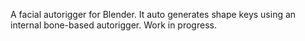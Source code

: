 A facial autorigger for Blender.  It auto generates shape keys
using an internal bone-based autorigger.  Work in progress.